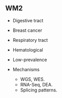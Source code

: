 ## WM2

* Digestive tract

* Breast cancer

* Respiratory tract

* Hematological

* Low-prevalence

* Mechanisms

  - WGS, WES.
  - RNA-Seq, DEA.
  - Splicing patterns.
